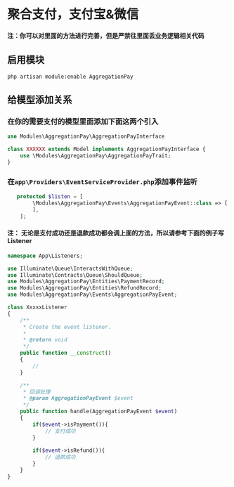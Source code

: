 # 聚合支付，支付宝&微信
#### 注：你可以对里面的方法进行完善，但是严禁往里面丢业务逻辑相关代码

## 启用模块
```
php artisan module:enable AggregationPay
```

## 给模型添加关系

### 在你的需要支付的模型里面添加下面这两个引入
```php
use Modules\AggregationPay\AggregationPayInterface

class XXXXXX extends Model implements AggregationPayInterface {
    use \Modules\AggregationPay\AggregationPayTrait;
}
```

### 在`app\Providers\EventServiceProvider.php`添加事件监听

```php
   protected $listen = [
        \Modules\AggregationPay\Events\AggregationPayEvent::class => [
        ],
    ];
```

#### 注： 无论是支付成功还是退款成功都会调上面的方法，所以请参考下面的例子写 Listener

```php
namespace App\Listeners;

use Illuminate\Queue\InteractsWithQueue;
use Illuminate\Contracts\Queue\ShouldQueue;
use Modules\AggregationPay\Entities\PaymentRecord;
use Modules\AggregationPay\Entities\RefundRecord;
use Modules\AggregationPay\Events\AggregationPayEvent;

class XxxxxListener
{
    /**
     * Create the event listener.
     *
     * @return void
     */
    public function __construct()
    {
        //
    }

    /**
     * 回调处理
     * @param AggregationPayEvent $event
     */
    public function handle(AggregationPayEvent $event)
    {
        if($event->isPayment()){
            // 支付成功
        }
        
        if($event->isRefund()){
            // 退款成功
        }
    }
}
```
